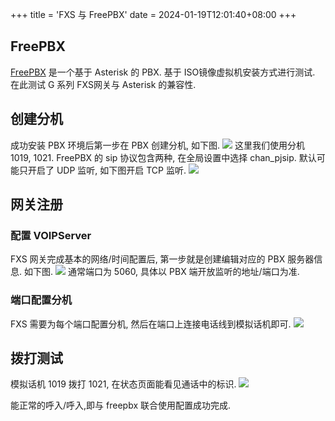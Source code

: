 +++
title = 'FXS 与 FreePBX'
date = 2024-01-19T12:01:40+08:00
+++

## FreePBX
[FreePBX](https://www.freepbx.org/) 是一个基于 Asterisk 的 PBX. 基于 ISO镜像虚拟机安装方式进行测试.
在此测试 G 系列 FXS网关与 Asterisk 的兼容性.


## 创建分机
成功安装 PBX 环境后第一步在 PBX 创建分机, 如下图.
![](/GatewayPBX/img/freepbx/freepbx_add_pjsip_exten.png)
这里我们使用分机 1019, 1021.
FreePBX 的 sip 协议包含两种, 在全局设置中选择 chan_pjsip. 默认可能只开启了 UDP 监听, 如下图开启 TCP 监听.
![](/GatewayPBX/img/freepbx/freepbx_set_tcp_udp.png)

## 网关注册
### 配置 VOIPServer
FXS 网关完成基本的网络/时间配置后, 第一步就是创建编辑对应的 PBX 服务器信息. 如下图.
![](/GatewayPBX/img/freepbx/freepbx_edit_voipserver.png)
通常端口为 5060, 具体以 PBX 端开放监听的地址/端口为准.

### 端口配置分机
FXS 需要为每个端口配置分机, 然后在端口上连接电话线到模拟话机即可.
![](/GatewayPBX/img/freepbx/freepbx_edit_port.png)

## 拨打测试
模拟话机 1019 拨打 1021, 在状态页面能看见通话中的标识.
![](/GatewayPBX/img/freepbx/freepbx_call_status.png)

能正常的呼入/呼入,即与 freepbx 联合使用配置成功完成.
